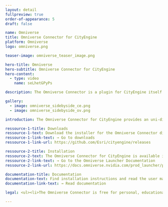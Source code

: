 ```yaml
---
layout: detail
fullpreview: true
order-of-appearance: 5
draft: false

name: Omniverse
title: Omniverse Connector for CityEngine
platform: Omniverse
logo: omniverse.png

teaser-image: omniverse_teaser_image.png

hero-title: Omniverse
hero-subtitle: Omniverse Connector for CityEngine
hero-content:
  - type: video
    name: seLhetGPyPs

description: The Omniverse Connector is a plugin for CityEngine itself. It allows users to conveniently send 3d city models to an Omniverse server for simulation, collaboration and high-end visualization. The Connector supports lightweight iteration on individual city parts by non-destructively updating previous exports.

gallery:
  - image: omniverse_sidebyside_ce.png
  - image: omniverse_sidebyside_ov.png

introduction: The Omniverse Connector for CityEngine provides an uni-directional link to Omniverse Nucleus. On top of the basic export functionality, repeated exports with the same name will accumulate using USD composition techniques. This allows for convenient tweaking of an exported model (e.g. updating a single building in a large city) without having to re-run full exports (which are potentially time-consuming).

ressource-1-title: Downloads
ressource-1-text: Download the installer for the Omniverse Connector directly (alternative to the Omniverse Launcher).
ressource-1-link-text: → Go to downloads
ressource-1-link-url: https://github.com/Esri/cityengine/releases

ressource-2-title: Installation
ressource-2-text: The Omniverse Connector for CityEngine is available in the official Nvidia Omniverse Launcher
ressource-2-link-text: → Go to the Omniverse Launcher Documentation
ressource-2-link-url: https://docs.omniverse.nvidia.com/prod_launcher/prod_launcher/overview.html

documentation-title: Documentation
documentation-text: Find installation instructions and read the user manual and release notes.
documentation-link-text: → Read documentation

legal: <ul><li>The Omniverse Connector is free for personal, educational, and non-commercial use. Commercial use requires at least one commercial license of the latest CityEngine version installed in the organization. Redistribution or web service offerings are not allowed unless expressly permitted.</li><li>For questions or enquiries, please contact <a href= "mailto:cityengine-info@esri.comm">cityengine-info@esri.com</a></li></ul>

---
```

